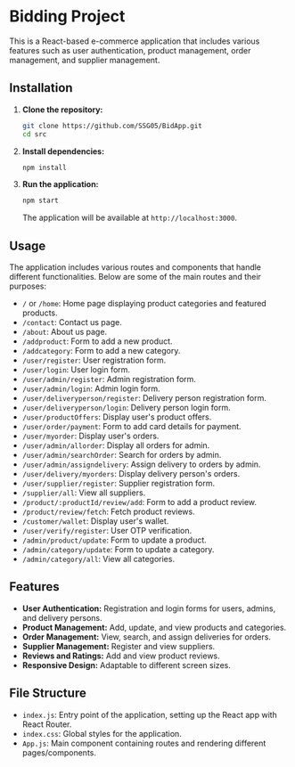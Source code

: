 # Bidding Project

This is a React-based e-commerce application that includes various features such as user authentication, product management, order management, and supplier management.

## Installation

1. **Clone the repository:**
    ```bash
    git clone https://github.com/SSG05/BidApp.git
    cd src
    ```

2. **Install dependencies:**
    ```bash
    npm install
    ```

3. **Run the application:**
    ```bash
    npm start
    ```

    The application will be available at `http://localhost:3000`.

## Usage

The application includes various routes and components that handle different functionalities. Below are some of the main routes and their purposes:

- `/` or `/home`: Home page displaying product categories and featured products.
- `/contact`: Contact us page.
- `/about`: About us page.
- `/addproduct`: Form to add a new product.
- `/addcategory`: Form to add a new category.
- `/user/register`: User registration form.
- `/user/login`: User login form.
- `/user/admin/register`: Admin registration form.
- `/user/admin/login`: Admin login form.
- `/user/deliveryperson/register`: Delivery person registration form.
- `/user/deliveryperson/login`: Delivery person login form.
- `/user/productOffers`: Display user's product offers.
- `/user/order/payment`: Form to add card details for payment.
- `/user/myorder`: Display user's orders.
- `/user/admin/allorder`: Display all orders for admin.
- `/user/admin/searchOrder`: Search for orders by admin.
- `/user/admin/assigndelivery`: Assign delivery to orders by admin.
- `/user/delivery/myorders`: Display delivery person's orders.
- `/user/supplier/register`: Supplier registration form.
- `/supplier/all`: View all suppliers.
- `/product/:productId/review/add`: Form to add a product review.
- `/product/review/fetch`: Fetch product reviews.
- `/customer/wallet`: Display user's wallet.
- `/user/verify/register`: User OTP verification.
- `/admin/product/update`: Form to update a product.
- `/admin/category/update`: Form to update a category.
- `/admin/category/all`: View all categories.

## Features

- **User Authentication:** Registration and login forms for users, admins, and delivery persons.
- **Product Management:** Add, update, and view products and categories.
- **Order Management:** View, search, and assign deliveries for orders.
- **Supplier Management:** Register and view suppliers.
- **Reviews and Ratings:** Add and view product reviews.
- **Responsive Design:** Adaptable to different screen sizes.

## File Structure

- `index.js`: Entry point of the application, setting up the React app with React Router.
- `index.css`: Global styles for the application.
- `App.js`: Main component containing routes and rendering different pages/components.


